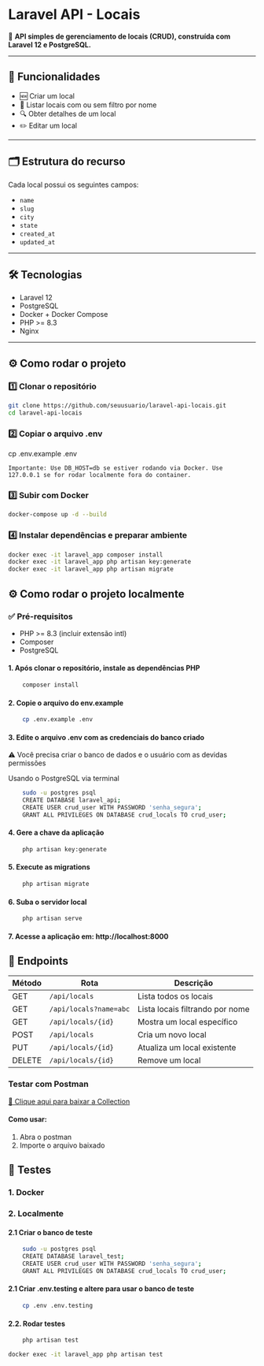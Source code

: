 # Laravel API - Locais

📌 **API simples de gerenciamento de locais (CRUD), construída com Laravel 12 e PostgreSQL.**

---

## 🚀 Funcionalidades

- 🆕 Criar um local
- 📃 Listar locais com ou sem filtro por nome
- 🔍 Obter detalhes de um local
- ✏️ Editar um local

---

## 🗂️ Estrutura do recurso

Cada local possui os seguintes campos:

- `name`
- `slug`
- `city`
- `state`
- `created_at`
- `updated_at`

---

## 🛠️ Tecnologias

- Laravel 12
- PostgreSQL
- Docker + Docker Compose
- PHP >= 8.3
- Nginx

---

## ⚙️ Como rodar o projeto

### 1️⃣ Clonar o repositório

```bash
git clone https://github.com/seuusuario/laravel-api-locais.git
cd laravel-api-locais
```

### 2️⃣ Copiar o arquivo .env
cp .env.example .env

    Importante: Use DB_HOST=db se estiver rodando via Docker. Use 127.0.0.1 se for rodar localmente fora do container.

### 3️⃣ Subir com Docker
```bash
docker-compose up -d --build
```

### 4️⃣ Instalar dependências e preparar ambiente

``` bash
docker exec -it laravel_app composer install
docker exec -it laravel_app php artisan key:generate
docker exec -it laravel_app php artisan migrate
```


## ⚙️ Como rodar o projeto localmente

### ✅ Pré-requisitos

- PHP >= 8.3 (incluir extensão intl)
- Composer
- PostgreSQL

#### 1. Após clonar o repositório, instale as dependências PHP
```bash
    composer install
```

#### 2. Copie o arquivo do env.example
```bash
    cp .env.example .env
```

#### 3. Edite o arquivo .env com as credenciais do banco criado

⚠️ Você precisa criar o banco de dados e o usuário com as devidas permissões 

Usando o PostgreSQL via terminal
```bash
    sudo -u postgres psql
    CREATE DATABASE laravel_api;
    CREATE USER crud_user WITH PASSWORD 'senha_segura';
    GRANT ALL PRIVILEGES ON DATABASE crud_locals TO crud_user;
```

#### 4. Gere a chave da aplicação
```bash
    php artisan key:generate
```

#### 5. Execute as migrations
```bash
    php artisan migrate
```

#### 6. Suba o servidor local
```bash
    php artisan serve
```

#### 7. Acesse a aplicação em: http://localhost:8000

## 📮 Endpoints

| Método | Rota                   | Descrição                       |
| ------ | ---------------------- | ------------------------------- |
| GET    | `/api/locals`          | Lista todos os locais           |
| GET    | `/api/locals?name=abc` | Lista locais filtrando por nome |
| GET    | `/api/locals/{id}`     | Mostra um local específico      |
| POST   | `/api/locals`          | Cria um novo local              |
| PUT    | `/api/locals/{id}`     | Atualiza um local existente     |
| DELETE | `/api/locals/{id}`     | Remove um local                 |

### Testar com Postman

[📂 Clique aqui para baixar a Collection](postman/CRUD-Locals-API.postman_collection.json)

#### Como usar:
1. Abra o postman
2. Importe o arquivo baixado

## 🧪 Testes

### 1. Docker 

### 2. Localmente
#### 2.1 Criar o banco de teste
```bash
    sudo -u postgres psql
    CREATE DATABASE laravel_test;
    CREATE USER crud_user WITH PASSWORD 'senha_segura';
    GRANT ALL PRIVILEGES ON DATABASE crud_locals TO crud_user;
```

#### 2.1 Criar .env.testing e altere para usar o banco de teste
``` bash
    cp .env .env.testing
```

#### 2.2. Rodar testes
``` bash
    php artisan test
```




``` bash
docker exec -it laravel_app php artisan test
```
